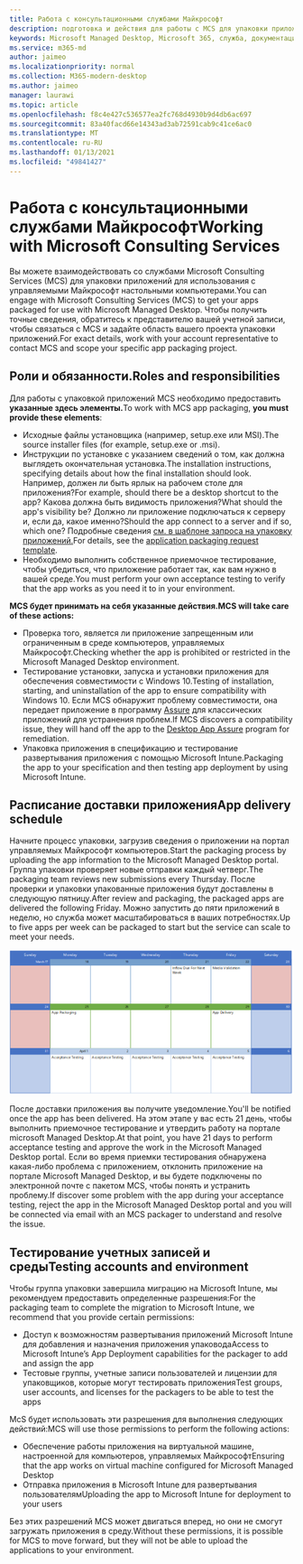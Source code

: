 ```yaml
---
title: Работа с консультационными службами Майкрософт
description: подготовка и действия для работы с MCS для упаковки приложений
keywords: Microsoft Managed Desktop, Microsoft 365, служба, документация, приложения, MCS, упаковка
ms.service: m365-md
author: jaimeo
ms.localizationpriority: normal
ms.collection: M365-modern-desktop
ms.author: jaimeo
manager: laurawi
ms.topic: article
ms.openlocfilehash: f8c4e427c536577ea2fc768d4930b9d4db6ac697
ms.sourcegitcommit: 83a40facd66e14343ad3ab72591cab9c41ce6ac0
ms.translationtype: MT
ms.contentlocale: ru-RU
ms.lasthandoff: 01/13/2021
ms.locfileid: "49841427"
---
```

# <a name="working-with-microsoft-consulting-services"></a><span data-ttu-id="1a17a-104">Работа с консультационными службами Майкрософт</span><span class="sxs-lookup"><span data-stu-id="1a17a-104">Working with Microsoft Consulting Services</span></span>

<span data-ttu-id="1a17a-105">Вы можете взаимодействовать со службами Microsoft Consulting Services (MCS) для упаковки приложений для использования с управляемыми Майкрософт настольными компьютерами.</span><span class="sxs-lookup"><span data-stu-id="1a17a-105">You can engage with Microsoft Consulting Services (MCS) to get your apps packaged for use with Microsoft Managed Desktop.</span></span> <span data-ttu-id="1a17a-106">Чтобы получить точные сведения, обратитесь к представителю вашей учетной записи, чтобы связаться с MCS и задайте область вашего проекта упаковки приложений.</span><span class="sxs-lookup"><span data-stu-id="1a17a-106">For exact details, work with your account representative to contact MCS and scope your specific app packaging project.</span></span>

## <a name="roles-and-responsibilities"></a><span data-ttu-id="1a17a-107">Роли и обязанности.</span><span class="sxs-lookup"><span data-stu-id="1a17a-107">Roles and responsibilities</span></span>

<span data-ttu-id="1a17a-108">Для работы с упаковкой приложений MCS необходимо предоставить **указанные здесь элементы.**</span><span class="sxs-lookup"><span data-stu-id="1a17a-108">To work with MCS app packaging, **you must provide these elements**:</span></span>

- <span data-ttu-id="1a17a-109">Исходные файлы установщика (например, setup.exe или MSI).</span><span class="sxs-lookup"><span data-stu-id="1a17a-109">The source installer files (for example, setup.exe or .msi).</span></span>
- <span data-ttu-id="1a17a-110">Инструкции по установке с указанием сведений о том, как должна выглядеть окончательная установка.</span><span class="sxs-lookup"><span data-stu-id="1a17a-110">The installation instructions, specifying details about how the final installation should look.</span></span> <span data-ttu-id="1a17a-111">Например, должен ли быть ярлык на рабочем столе для приложения?</span><span class="sxs-lookup"><span data-stu-id="1a17a-111">For example, should there be a desktop shortcut to the app?</span></span> <span data-ttu-id="1a17a-112">Какова должна быть видимость приложения?</span><span class="sxs-lookup"><span data-stu-id="1a17a-112">What should the app's visibility be?</span></span> <span data-ttu-id="1a17a-113">Должно ли приложение подключаться к серверу и, если да, какое именно?</span><span class="sxs-lookup"><span data-stu-id="1a17a-113">Should the app connect to a server and if so, which one?</span></span> <span data-ttu-id="1a17a-114">Подробные сведения [см. в шаблоне запроса на упаковку приложений.](https://github.com/MicrosoftDocs/microsoft-365-docs/raw/public/microsoft-365/managed-desktop/get-ready/downloads/app-packaging-template.docx)</span><span class="sxs-lookup"><span data-stu-id="1a17a-114">For details, see the [application packaging request template](https://github.com/MicrosoftDocs/microsoft-365-docs/raw/public/microsoft-365/managed-desktop/get-ready/downloads/app-packaging-template.docx).</span></span>
- <span data-ttu-id="1a17a-115">Необходимо выполнить собственное приемочное тестирование, чтобы убедиться, что приложение работает так, как вам нужно в вашей среде.</span><span class="sxs-lookup"><span data-stu-id="1a17a-115">You must perform your own acceptance testing to verify that the app works as you need it to in your environment.</span></span>

<span data-ttu-id="1a17a-116">**MCS будет принимать на себя указанные действия.**</span><span class="sxs-lookup"><span data-stu-id="1a17a-116">**MCS will take care of these actions:**</span></span>

- <span data-ttu-id="1a17a-117">Проверка того, является ли приложение запрещенным или ограниченным в среде компьютеров, управляемых Майкрософт.</span><span class="sxs-lookup"><span data-stu-id="1a17a-117">Checking whether the app is prohibited or restricted in the Microsoft Managed Desktop environment.</span></span>
- <span data-ttu-id="1a17a-118">Тестирование установки, запуска и установки приложения для обеспечения совместимости с Windows 10.</span><span class="sxs-lookup"><span data-stu-id="1a17a-118">Testing of installation, starting, and uninstallation of the app to ensure compatibility with Windows 10.</span></span> <span data-ttu-id="1a17a-119">Если MCS обнаружит проблему совместимости, она передает приложение в программу [Assure](https://docs.microsoft.com/fasttrack/win-10-desktop-app-assure) для классических приложений для устранения проблем.</span><span class="sxs-lookup"><span data-stu-id="1a17a-119">If MCS discovers a compatibility issue, they will hand off the app to the [Desktop App Assure](https://docs.microsoft.com/fasttrack/win-10-desktop-app-assure) program for remediation.</span></span>
- <span data-ttu-id="1a17a-120">Упаковка приложения в спецификацию и тестирование развертывания приложения с помощью Microsoft Intune.</span><span class="sxs-lookup"><span data-stu-id="1a17a-120">Packaging the app to your specification and then testing app deployment by using Microsoft Intune.</span></span>

## <a name="app-delivery-schedule"></a><span data-ttu-id="1a17a-121">Расписание доставки приложения</span><span class="sxs-lookup"><span data-stu-id="1a17a-121">App delivery schedule</span></span>

<span data-ttu-id="1a17a-122">Начните процесс упаковки, загрузив сведения о приложении на портал управляемых Майкрософт компьютеров.</span><span class="sxs-lookup"><span data-stu-id="1a17a-122">Start the packaging process by uploading the app information to the Microsoft Managed Desktop portal.</span></span> <span data-ttu-id="1a17a-123">Группа упаковки проверяет новые отправки каждый четверг.</span><span class="sxs-lookup"><span data-stu-id="1a17a-123">The packaging team reviews new submissions every Thursday.</span></span> <span data-ttu-id="1a17a-124">После проверки и упаковки упакованные приложения будут доставлены в следующую пятницу.</span><span class="sxs-lookup"><span data-stu-id="1a17a-124">After review and packaging, the packaged apps are delivered the following Friday.</span></span> <span data-ttu-id="1a17a-125">Можно запустить до пяти приложений в неделю, но служба может масштабироваться в ваших потребностях.</span><span class="sxs-lookup"><span data-stu-id="1a17a-125">Up to five apps per week can be packaged to start but the service can scale to meet your needs.</span></span>

![календарь, показывающий процесс приложения в четверг (21-е в этом примере), проверку мультимедиа на следующий день, упаковку в следующий понедельник (25-е) и доставку приложения в следующую пятницу (29-е)](../../media/MCS-cal.png)

<span data-ttu-id="1a17a-127">После доставки приложения вы получите уведомление.</span><span class="sxs-lookup"><span data-stu-id="1a17a-127">You'll be notified once the app has been delivered.</span></span> <span data-ttu-id="1a17a-128">На этом этапе у вас есть 21 день, чтобы выполнить приемочное тестирование и утвердить работу на портале microsoft Managed Desktop.</span><span class="sxs-lookup"><span data-stu-id="1a17a-128">At that point, you have 21 days to perform acceptance testing and approve the work in the Microsoft Managed Desktop portal.</span></span> <span data-ttu-id="1a17a-129">Если во время приемки тестирования обнаружена какая-либо проблема с приложением, отклонить приложение на портале Microsoft Managed Desktop, и вы будете подключены по электронной почте с пакетом MCS, чтобы понять и устранить проблему.</span><span class="sxs-lookup"><span data-stu-id="1a17a-129">If discover some problem with the app during your acceptance testing, reject the app in the Microsoft Managed Desktop portal and you will be connected via email with an MCS packager to understand and resolve the issue.</span></span>

## <a name="testing-accounts-and-environment"></a><span data-ttu-id="1a17a-130">Тестирование учетных записей и среды</span><span class="sxs-lookup"><span data-stu-id="1a17a-130">Testing accounts and environment</span></span>

<span data-ttu-id="1a17a-131">Чтобы группа упаковки завершила миграцию на Microsoft Intune, мы рекомендуем предоставить определенные разрешения:</span><span class="sxs-lookup"><span data-stu-id="1a17a-131">For the packaging team to complete the migration to Microsoft Intune, we recommend that you provide certain permissions:</span></span>
 
-   <span data-ttu-id="1a17a-132">Доступ к возможностям развертывания приложений Microsoft Intune для добавления и назначения приложения упаковода</span><span class="sxs-lookup"><span data-stu-id="1a17a-132">Access to Microsoft Intune’s App Deployment capabilities for the packager to add and assign the app</span></span> 
-   <span data-ttu-id="1a17a-133">Тестовые группы, учетные записи пользователей и лицензии для упаковщиков, которые могут тестировать приложения</span><span class="sxs-lookup"><span data-stu-id="1a17a-133">Test groups, user accounts, and licenses for the packagers to be able to test the apps</span></span>

<span data-ttu-id="1a17a-134">McS будет использовать эти разрешения для выполнения следующих действий:</span><span class="sxs-lookup"><span data-stu-id="1a17a-134">MCS will use those permissions to perform the following actions:</span></span>
 
-   <span data-ttu-id="1a17a-135">Обеспечение работы приложения на виртуальной машине, настроенной для компьютеров, управляемых Майкрософт</span><span class="sxs-lookup"><span data-stu-id="1a17a-135">Ensuring that the app works on virtual machine configured for Microsoft Managed Desktop</span></span>
-   <span data-ttu-id="1a17a-136">Отправка приложения в Microsoft Intune для развертывания пользователям</span><span class="sxs-lookup"><span data-stu-id="1a17a-136">Uploading the app to Microsoft Intune for deployment to your users</span></span>

<span data-ttu-id="1a17a-137">Без этих разрешений MCS может двигаться вперед, но они не смогут загружать приложения в среду.</span><span class="sxs-lookup"><span data-stu-id="1a17a-137">Without these permissions, it is possible for MCS to move forward, but they will not be able to upload the applications to your environment.</span></span>


